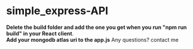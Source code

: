# simple_express-API
**Delete the build folder and add the one you get when you run "npm run build" in your React client**.   
**Add your mongodb atlas uri to the app.js**
Any questions? contact me

